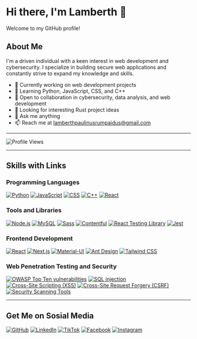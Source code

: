 # Hi there, I'm Lamberth 👋

Welcome to my GitHub profile!

## About Me

I'm a driven individual with a keen interest in web development and cybersecurity. I specialize in building secure web applications and constantly strive to expand my knowledge and skills.

- 🔭 Currently working on web development projects
- 🌱 Learning Python, JavaScript, CSS, and C++
- 👯 Open to collaboration in cybersecurity, data analysis, and web development
- 🤔 Looking for interesting Rust project ideas
- 💬 Ask me anything
- 📫 Reach me at lamberthpaulinusrumpaidus@gmail.com

---



![Profile Views](https://komarev.com/ghpvc/?username=LamberthPaulinusRumpaidus)



---




## Skills with Links

### Programming Languages
[![Python](https://img.icons8.com/color/32/452/python.png)](https://www.python.org/)
[![JavaScript](https://img.icons8.com/color/32/452/javascript.png)](https://developer.mozilla.org/en-US/docs/Web/JavaScript)
[![CSS](https://img.icons8.com/color/32/452/css3.png)](https://developer.mozilla.org/en-US/docs/Web/CSS)
[![C++](https://img.icons8.com/color/32/452/c-plus-plus-logo.png)](https://www.cplusplus.com/)
[![React](https://img.icons8.com/plasticine/32/452/react.png)](https://reactjs.org/)

### Tools and Libraries
[![Node.js](https://img.icons8.com/color/32/452/nodejs.png)](https://nodejs.org/)
[![MySQL](https://img.icons8.com/ios/32/452/mysql-logo.png)](https://www.mysql.com/)
[![Sass](https://img.icons8.com/color/32/452/sass.png)](https://sass-lang.com/)
[![Contentful](https://img.icons8.com/office/32/452/contentful.png)](https://www.contentful.com/)
[![React Testing Library](https://img.icons8.com/ios/32/452/react-native.png)](https://testing-library.com/docs/react-testing-library/intro/)
[![Jest](https://img.icons8.com/ios/32/452/jest.png)](https://jestjs.io/)

### Frontend Development
[![React](https://img.icons8.com/plasticine/32/452/react.png)](https://reactjs.org/)
[![Next.js](https://img.icons8.com/color/32/452/nextjs.png)](https://nextjs.org/)
[![Material-UI](https://img.icons8.com/color/32/452/material-ui.png)](https://material-ui.com/)
[![Ant Design](https://img.icons8.com/color/32/452/ant-design.png)](https://ant.design/)
[![Tailwind CSS](https://img.icons8.com/color/32/452/tailwind.png)](https://tailwindcss.com/)

### Web Penetration Testing and Security
[![OWASP Top Ten vulnerabilities](https://img.icons8.com/color/32/452/security-shield.png)](https://owasp.org/www-project-top-ten/)
[![SQL injection](https://img.icons8.com/color/32/452/inject.png)](https://owasp.org/www-community/attacks/SQL_Injection)
[![Cross-Site Scripting (XSS)](https://img.icons8.com/color/32/452/xss.png)](https://owasp.org/www-community/attacks/xss/)
[![Cross-Site Request Forgery (CSRF)](https://img.icons8.com/color/32/452/spam.png)](https://owasp.org/www-community/attacks/csrf)
[![Security Scanning Tools](https://img.icons8.com/color/32/452/burp-suite.png)](https://portswigger.net/burp)





---


## Get Me on Sosial Media
[![GitHub](https://img.shields.io/badge/GitHub-LamberthPaulinusRumpaidus-blue?style=flat-square&logo=github)](https://github.com/LamberthPaulinusRumpaidus/)
[![LinkedIn](https://img.shields.io/badge/LinkedIn-Lamberth&nbsp;Paulinus&nbsp;Rumpaidus-blue?style=flat-square&logo=linkedin)](https://www.linkedin.com/in/lamberth-paulinus-rumpaidus-b60a2b298?utm_source=share&utm_campaign=share_via&utm_content=profile&utm_medium=android_app)
[![TikTok](https://img.shields.io/badge/TikTok-nggakpeduligua-blue?style=flat-square&logo=tiktok)](https://www.tiktok.com/@nggakpeduligua/)
[![Facebook](https://img.shields.io/badge/Facebook-Lamberthrumpaidus-blue?style=flat-square&logo=facebook)](https://www.facebook.com/lamberthrumpaidus/)
[![Instagram](https://img.shields.io/badge/Instagram-Lamberthrumpaidus06-purple?style=flat-square&logo=instagram)](https://www.instagram.com/lamberthrumpaidus06/)
